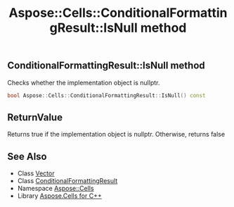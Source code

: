 ﻿---
title: Aspose::Cells::ConditionalFormattingResult::IsNull method
linktitle: IsNull
second_title: Aspose.Cells for C++ API Reference
description: 'Aspose::Cells::ConditionalFormattingResult::IsNull method. Checks whether the implementation object is nullptr in C++.'
type: docs
weight: 500
url: /cpp/aspose.cells/conditionalformattingresult/isnull/
---
## ConditionalFormattingResult::IsNull method


Checks whether the implementation object is nullptr.

```cpp
bool Aspose::Cells::ConditionalFormattingResult::IsNull() const
```


## ReturnValue

Returns true if the implementation object is nullptr. Otherwise, returns false

## See Also

* Class [Vector](../../vector/)
* Class [ConditionalFormattingResult](../)
* Namespace [Aspose::Cells](../../)
* Library [Aspose.Cells for C++](../../../)
